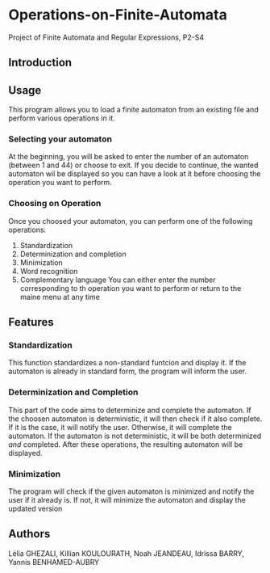 # Operations-on-Finite-Automata
Project of Finite Automata and Regular Expressions, P2-S4


## Introduction 



## Usage

This program allows you to load a finite automaton from an existing file and perform various operations in it.

### Selecting your automaton
At the beginning, you will be asked to enter the number of an automaton (between 1 and 44) or choose to exit. If you decide to continue, the wanted automaton wil be displayed so you can have a look at it before choosing the operation you want to perform.

### Choosing on Operation
Once you choosed your automaton, you can perform one of the following operations: 
  1. Standardization
  2. Determinization and completion
  3. Minimization
  4. Word recognition
  5. Complementary language
You can either enter the number corresponding to th operation you want to perform or return to the maine menu at any time

## Features
### Standardization
This function standardizes a non-standard funtcion and display it. If the automaton is already in standard form, the program will inform the user.

### Determinization and Completion
This part of the code aims to determinize and complete the automaton. If the choosen automaton is deterministic, it will then check if it also complete. If it is the case, it will notify the user. Otherwise, it will complete the automaton. If the automaton is not deterministic, it will be both determinized *and* completed. After these operations, the resulting automaton will be displayed.

### Minimization
The program will check if the given automaton is minimized and notify the user if it already is. If not, it will minimize the automaton and display the updated version



## Authors
Lélia GHEZALI, Killian KOULOURATH, Noah JEANDEAU, Idrissa BARRY, Yannis BENHAMED-AUBRY

